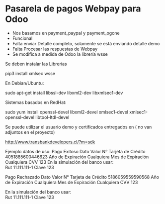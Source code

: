 # Pasarela de pagos Webpay para Odoo

- Nos basamos en payment_paypal y payment_ogone
- Funcional
- Falta enviar Detalle completo, solamente se está enviando detalle demo
- Falta Procesar las respuestas de Webpay
- Se modifica a medida de Odoo la librería wsse

Se deben instalar las Librerías

pip3 install xmlsec wsse

 En Debian/Ubuntu:

sudo apt-get install libssl-dev libxml2-dev libxmlsec1-dev

 Sistemas basados en RedHat:

sudo yum install openssl-devel libxml2-devel xmlsec1-devel xmlsec1-openssl-devel libtool-ltdl-devel

Se puede utilizar el usuario demo y certificados entregados en ( no van adjuntos en el proyecto)

http://www.transbankdevelopers.cl/?m=sdk

Ejemplo datos de uso:
Pago Exitoso
Dato 	                    Valor
N° Tarjeta de Crédito 	  4051885600446623
Año de Expiración 	      Cualquiera
Mes de Expiración 	      Cualquiera
CVV 	                    123
En la simulación del banco usar: 	
Rut 	                    11.111.111-1
Clave 	                  123

Pago Rechazado
Dato 	                    Valor
N° Tarjeta de Crédito 	  5186059559590568
Año de Expiración 	      Cualquiera
Mes de Expiración 	      Cualquiera
CVV 	                    123

En la simulación del banco usar: 	
Rut 	11.111.111-1
Clave 	123
